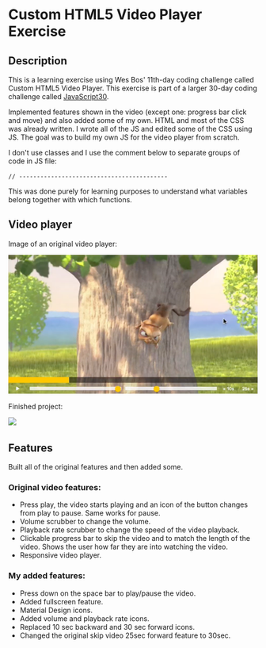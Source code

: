 # Custom HTML5 Video Player Exercise

## Description
This is a learning exercise using Wes Bos' 11th-day coding challenge called Custom HTML5 Video Player. This exercise is part of a larger 30-day coding challenge called [JavaScript30](https://javascript30.com/).

Implemented features shown in the video (except one: progress bar click and move) and also added some of my own. HTML and most of the CSS was already written. I wrote all of the JS and edited some of the CSS using JS. The goal was to build my own JS for the video player from scratch.

I don't use classes and I use the comment below to separate  groups of code in JS file:
``` 
// ------------------------------------------
```
This was done purely for learning purposes to understand what variables belong together with which functions. 

## Video player
Image of an original video player:

<img src="media/original_video.png" width="600">

Finished project:

<img src="media/HTML5_video_player.gif" width="600">


## Features
Built all of the original features and then added some.

### Original video features:
- Press play, the video starts playing and an icon of the button changes from play to pause. Same 
works for pause. 
- Volume scrubber to change the volume. 
- Playback rate scrubber to change the speed of the video playback.
- Clickable progress bar to skip the video and to match the length of the video. Shows the user 
how far they are into watching the video. 
- Responsive video player.

### My added features:
- Press down on the space bar to play/pause the video.
- Added fullscreen feature.
- Material Design icons.
- Added volume and playback rate icons.
- Replaced 10 sec backward and 30 sec forward icons.
- Changed the original skip video 25sec forward feature to 30sec.
